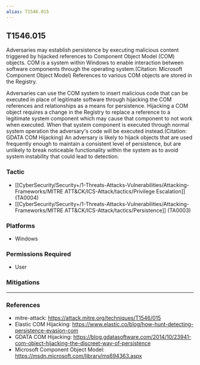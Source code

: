 ```yaml
---
alias: T1546.015
---
```


## T1546.015

Adversaries may establish persistence by executing malicious content triggered by hijacked references to Component Object Model (COM) objects. COM is a system within Windows to enable interaction between software components through the operating system.(Citation: Microsoft Component Object Model)  References to various COM objects are stored in the Registry. 

Adversaries can use the COM system to insert malicious code that can be executed in place of legitimate software through hijacking the COM references and relationships as a means for persistence. Hijacking a COM object requires a change in the Registry to replace a reference to a legitimate system component which may cause that component to not work when executed. When that system component is executed through normal system operation the adversary's code will be executed instead.(Citation: GDATA COM Hijacking) An adversary is likely to hijack objects that are used frequently enough to maintain a consistent level of persistence, but are unlikely to break noticeable functionality within the system as to avoid system instability that could lead to detection. 


### Tactic
- [[CyberSecurity/Security+/1-Threats-Attacks-Vulnerabilities/Attacking-Frameworks/MITRE ATT&CK/ICS-Attack/tactics/Privilege Escalation]] (TA0004)
- [[CyberSecurity/Security+/1-Threats-Attacks-Vulnerabilities/Attacking-Frameworks/MITRE ATT&CK/ICS-Attack/tactics/Persistence]] (TA0003)

### Platforms
- Windows

### Permissions Required
- User

### Mitigations


---
### References

- mitre-attack: https://attack.mitre.org/techniques/T1546/015
- Elastic COM Hijacking: https://www.elastic.co/blog/how-hunt-detecting-persistence-evasion-com
- GDATA COM Hijacking: https://blog.gdatasoftware.com/2014/10/23941-com-object-hijacking-the-discreet-way-of-persistence
- Microsoft Component Object Model: https://msdn.microsoft.com/library/ms694363.aspx
